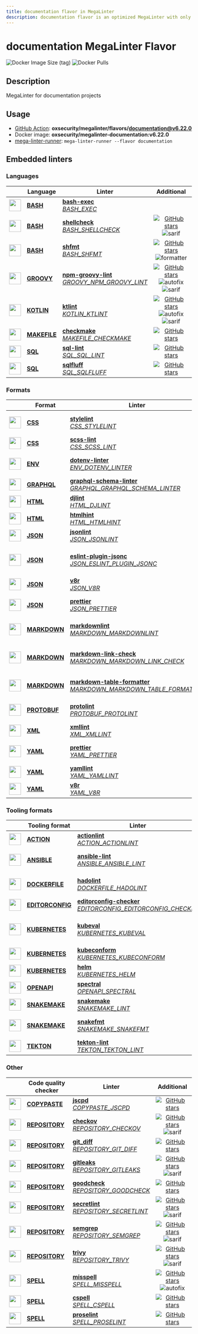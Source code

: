 ```yaml
---
title: documentation flavor in MegaLinter
description: documentation flavor is an optimized MegaLinter with only linters related to documentation projects
---
```

# documentation MegaLinter Flavor

![Docker Image Size (tag)](https://img.shields.io/docker/image-size/oxsecurity/megalinter-documentation/v6.22.0)
![Docker Pulls](https://img.shields.io/docker/pulls/oxsecurity/megalinter-documentation)

## Description

MegaLinter for documentation projects

## Usage

- [GitHub Action](https://megalinter.io/6.22.0/installation/#github-action): **oxsecurity/megalinter/flavors/documentation@v6.22.0**
- Docker image: **oxsecurity/megalinter-documentation:v6.22.0**
- [mega-linter-runner](https://megalinter.io/6.22.0/mega-linter-runner/): `mega-linter-runner --flavor documentation`

## Embedded linters

### Languages

|                                                                             <!-- -->                                                                              | Language                                                           | Linter                                                                                                                                                                                   |                                                                                                                     Additional                                                                                                                      |
|:-----------------------------------------------------------------------------------------------------------------------------------------------------------------:|--------------------------------------------------------------------|------------------------------------------------------------------------------------------------------------------------------------------------------------------------------------------|:---------------------------------------------------------------------------------------------------------------------------------------------------------------------------------------------------------------------------------------------------:|
|  <img src="https://github.com/oxsecurity/megalinter/raw/main/docs/assets/icons/bash.ico" alt="" height="32px" class="megalinter-icon"></a> <!-- linter-icon -->   | [**BASH**](https://megalinter.io/6.22.0/descriptors/bash/)         | [**bash-exec**](https://megalinter.io/6.22.0/descriptors/bash_bash_exec/)<br/>[_BASH_EXEC_](https://megalinter.io/6.22.0/descriptors/bash_bash_exec/)                                    |                                                                                                                                                                                                                                                     |
|  <img src="https://github.com/oxsecurity/megalinter/raw/main/docs/assets/icons/bash.ico" alt="" height="32px" class="megalinter-icon"></a> <!-- linter-icon -->   | [**BASH**](https://megalinter.io/6.22.0/descriptors/bash/)         | [**shellcheck**](https://megalinter.io/6.22.0/descriptors/bash_shellcheck/)<br/>[_BASH_SHELLCHECK_](https://megalinter.io/6.22.0/descriptors/bash_shellcheck/)                           |                                [![GitHub stars](https://img.shields.io/github/stars/koalaman/shellcheck?cacheSeconds=3600)](https://github.com/koalaman/shellcheck) ![sarif](https://shields.io/badge/-SARIF-orange)                                |
|  <img src="https://github.com/oxsecurity/megalinter/raw/main/docs/assets/icons/bash.ico" alt="" height="32px" class="megalinter-icon"></a> <!-- linter-icon -->   | [**BASH**](https://megalinter.io/6.22.0/descriptors/bash/)         | [**shfmt**](https://megalinter.io/6.22.0/descriptors/bash_shfmt/)<br/>[_BASH_SHFMT_](https://megalinter.io/6.22.0/descriptors/bash_shfmt/)                                               |                                        [![GitHub stars](https://img.shields.io/github/stars/mvdan/sh?cacheSeconds=3600)](https://github.com/mvdan/sh) ![formatter](https://shields.io/badge/-format-yellow)                                         |
| <img src="https://github.com/oxsecurity/megalinter/raw/main/docs/assets/icons/groovy.ico" alt="" height="32px" class="megalinter-icon"></a> <!-- linter-icon -->  | [**GROOVY**](https://megalinter.io/6.22.0/descriptors/groovy/)     | [**npm-groovy-lint**](https://megalinter.io/6.22.0/descriptors/groovy_npm_groovy_lint/)<br/>[_GROOVY_NPM_GROOVY_LINT_](https://megalinter.io/6.22.0/descriptors/groovy_npm_groovy_lint/) | [![GitHub stars](https://img.shields.io/github/stars/nvuillam/npm-groovy-lint?cacheSeconds=3600)](https://github.com/nvuillam/npm-groovy-lint) ![autofix](https://shields.io/badge/-autofix-green) ![sarif](https://shields.io/badge/-SARIF-orange) |
| <img src="https://github.com/oxsecurity/megalinter/raw/main/docs/assets/icons/kotlin.ico" alt="" height="32px" class="megalinter-icon"></a> <!-- linter-icon -->  | [**KOTLIN**](https://megalinter.io/6.22.0/descriptors/kotlin/)     | [**ktlint**](https://megalinter.io/6.22.0/descriptors/kotlin_ktlint/)<br/>[_KOTLIN_KTLINT_](https://megalinter.io/6.22.0/descriptors/kotlin_ktlint/)                                     |         [![GitHub stars](https://img.shields.io/github/stars/pinterest/ktlint?cacheSeconds=3600)](https://github.com/pinterest/ktlint) ![autofix](https://shields.io/badge/-autofix-green) ![sarif](https://shields.io/badge/-SARIF-orange)         |
| <img src="https://github.com/oxsecurity/megalinter/raw/main/docs/assets/icons/default.ico" alt="" height="32px" class="megalinter-icon"></a> <!-- linter-icon --> | [**MAKEFILE**](https://megalinter.io/6.22.0/descriptors/makefile/) | [**checkmake**](https://megalinter.io/6.22.0/descriptors/makefile_checkmake/)<br/>[_MAKEFILE_CHECKMAKE_](https://megalinter.io/6.22.0/descriptors/makefile_checkmake/)                   |                                                           [![GitHub stars](https://img.shields.io/github/stars/mrtazz/checkmake?cacheSeconds=3600)](https://github.com/mrtazz/checkmake)                                                            |
|   <img src="https://github.com/oxsecurity/megalinter/raw/main/docs/assets/icons/sql.ico" alt="" height="32px" class="megalinter-icon"></a> <!-- linter-icon -->   | [**SQL**](https://megalinter.io/6.22.0/descriptors/sql/)           | [**sql-lint**](https://megalinter.io/6.22.0/descriptors/sql_sql_lint/)<br/>[_SQL_SQL_LINT_](https://megalinter.io/6.22.0/descriptors/sql_sql_lint/)                                      |                                                       [![GitHub stars](https://img.shields.io/github/stars/joereynolds/sql-lint?cacheSeconds=3600)](https://github.com/joereynolds/sql-lint)                                                        |
|   <img src="https://github.com/oxsecurity/megalinter/raw/main/docs/assets/icons/sql.ico" alt="" height="32px" class="megalinter-icon"></a> <!-- linter-icon -->   | [**SQL**](https://megalinter.io/6.22.0/descriptors/sql/)           | [**sqlfluff**](https://megalinter.io/6.22.0/descriptors/sql_sqlfluff/)<br/>[_SQL_SQLFLUFF_](https://megalinter.io/6.22.0/descriptors/sql_sqlfluff/)                                      |                                                          [![GitHub stars](https://img.shields.io/github/stars/sqlfluff/sqlfluff?cacheSeconds=3600)](https://github.com/sqlfluff/sqlfluff)                                                           |

### Formats

|                                                                              <!-- -->                                                                              | Format                                                             | Linter                                                                                                                                                                                                                             |                                                                                                                          Additional                                                                                                                           |
|:------------------------------------------------------------------------------------------------------------------------------------------------------------------:|--------------------------------------------------------------------|------------------------------------------------------------------------------------------------------------------------------------------------------------------------------------------------------------------------------------|:-------------------------------------------------------------------------------------------------------------------------------------------------------------------------------------------------------------------------------------------------------------:|
|   <img src="https://github.com/oxsecurity/megalinter/raw/main/docs/assets/icons/css.ico" alt="" height="32px" class="megalinter-icon"></a> <!-- linter-icon -->    | [**CSS**](https://megalinter.io/6.22.0/descriptors/css/)           | [**stylelint**](https://megalinter.io/6.22.0/descriptors/css_stylelint/)<br/>[_CSS_STYLELINT_](https://megalinter.io/6.22.0/descriptors/css_stylelint/)                                                                            |                                   [![GitHub stars](https://img.shields.io/github/stars/stylelint/stylelint?cacheSeconds=3600)](https://github.com/stylelint/stylelint) ![autofix](https://shields.io/badge/-autofix-green)                                    |
|   <img src="https://github.com/oxsecurity/megalinter/raw/main/docs/assets/icons/css.ico" alt="" height="32px" class="megalinter-icon"></a> <!-- linter-icon -->    | [**CSS**](https://megalinter.io/6.22.0/descriptors/css/)           | [**scss-lint**](https://megalinter.io/6.22.0/descriptors/css_scss_lint/)<br/>[_CSS_SCSS_LINT_](https://megalinter.io/6.22.0/descriptors/css_scss_lint/)                                                                            |                                                                   [![GitHub stars](https://img.shields.io/github/stars/sds/scss-lint?cacheSeconds=3600)](https://github.com/sds/scss-lint)                                                                    |
|   <img src="https://github.com/oxsecurity/megalinter/raw/main/docs/assets/icons/env.ico" alt="" height="32px" class="megalinter-icon"></a> <!-- linter-icon -->    | [**ENV**](https://megalinter.io/6.22.0/descriptors/env/)           | [**dotenv-linter**](https://megalinter.io/6.22.0/descriptors/env_dotenv_linter/)<br/>[_ENV_DOTENV_LINTER_](https://megalinter.io/6.22.0/descriptors/env_dotenv_linter/)                                                            |                           [![GitHub stars](https://img.shields.io/github/stars/dotenv-linter/dotenv-linter?cacheSeconds=3600)](https://github.com/dotenv-linter/dotenv-linter) ![autofix](https://shields.io/badge/-autofix-green)                            |
| <img src="https://github.com/oxsecurity/megalinter/raw/main/docs/assets/icons/graphql.ico" alt="" height="32px" class="megalinter-icon"></a> <!-- linter-icon -->  | [**GRAPHQL**](https://megalinter.io/6.22.0/descriptors/graphql/)   | [**graphql-schema-linter**](https://megalinter.io/6.22.0/descriptors/graphql_graphql_schema_linter/)<br/>[_GRAPHQL_GRAPHQL_SCHEMA_LINTER_](https://megalinter.io/6.22.0/descriptors/graphql_graphql_schema_linter/)                |                                                  [![GitHub stars](https://img.shields.io/github/stars/cjoudrey/graphql-schema-linter?cacheSeconds=3600)](https://github.com/cjoudrey/graphql-schema-linter)                                                   |
|   <img src="https://github.com/oxsecurity/megalinter/raw/main/docs/assets/icons/html.ico" alt="" height="32px" class="megalinter-icon"></a> <!-- linter-icon -->   | [**HTML**](https://megalinter.io/6.22.0/descriptors/html/)         | [**djlint**](https://megalinter.io/6.22.0/descriptors/html_djlint/)<br/>[_HTML_DJLINT_](https://megalinter.io/6.22.0/descriptors/html_djlint/)                                                                                     |                                                     [![GitHub stars](https://img.shields.io/github/stars/Riverside-Healthcare/djlint?cacheSeconds=3600)](https://github.com/Riverside-Healthcare/djlint)                                                      |
|   <img src="https://github.com/oxsecurity/megalinter/raw/main/docs/assets/icons/html.ico" alt="" height="32px" class="megalinter-icon"></a> <!-- linter-icon -->   | [**HTML**](https://megalinter.io/6.22.0/descriptors/html/)         | [**htmlhint**](https://megalinter.io/6.22.0/descriptors/html_htmlhint/)<br/>[_HTML_HTMLHINT_](https://megalinter.io/6.22.0/descriptors/html_htmlhint/)                                                                             |                                                               [![GitHub stars](https://img.shields.io/github/stars/htmlhint/HTMLHint?cacheSeconds=3600)](https://github.com/htmlhint/HTMLHint)                                                                |
|   <img src="https://github.com/oxsecurity/megalinter/raw/main/docs/assets/icons/json.ico" alt="" height="32px" class="megalinter-icon"></a> <!-- linter-icon -->   | [**JSON**](https://megalinter.io/6.22.0/descriptors/json/)         | [**jsonlint**](https://megalinter.io/6.22.0/descriptors/json_jsonlint/)<br/>[_JSON_JSONLINT_](https://megalinter.io/6.22.0/descriptors/json_jsonlint/)                                                                             |                                                                [![GitHub stars](https://img.shields.io/github/stars/prantlf/jsonlint?cacheSeconds=3600)](https://github.com/prantlf/jsonlint)                                                                 |
|   <img src="https://github.com/oxsecurity/megalinter/raw/main/docs/assets/icons/json.ico" alt="" height="32px" class="megalinter-icon"></a> <!-- linter-icon -->   | [**JSON**](https://megalinter.io/6.22.0/descriptors/json/)         | [**eslint-plugin-jsonc**](https://megalinter.io/6.22.0/descriptors/json_eslint_plugin_jsonc/)<br/>[_JSON_ESLINT_PLUGIN_JSONC_](https://megalinter.io/6.22.0/descriptors/json_eslint_plugin_jsonc/)                                 | [![GitHub stars](https://img.shields.io/github/stars/ota-meshi/eslint-plugin-jsonc?cacheSeconds=3600)](https://github.com/ota-meshi/eslint-plugin-jsonc) ![autofix](https://shields.io/badge/-autofix-green) ![sarif](https://shields.io/badge/-SARIF-orange) |
|   <img src="https://github.com/oxsecurity/megalinter/raw/main/docs/assets/icons/json.ico" alt="" height="32px" class="megalinter-icon"></a> <!-- linter-icon -->   | [**JSON**](https://megalinter.io/6.22.0/descriptors/json/)         | [**v8r**](https://megalinter.io/6.22.0/descriptors/json_v8r/)<br/>[_JSON_V8R_](https://megalinter.io/6.22.0/descriptors/json_v8r/)                                                                                                 |                                                                    [![GitHub stars](https://img.shields.io/github/stars/chris48s/v8r?cacheSeconds=3600)](https://github.com/chris48s/v8r)                                                                     |
|   <img src="https://github.com/oxsecurity/megalinter/raw/main/docs/assets/icons/json.ico" alt="" height="32px" class="megalinter-icon"></a> <!-- linter-icon -->   | [**JSON**](https://megalinter.io/6.22.0/descriptors/json/)         | [**prettier**](https://megalinter.io/6.22.0/descriptors/json_prettier/)<br/>[_JSON_PRETTIER_](https://megalinter.io/6.22.0/descriptors/json_prettier/)                                                                             |                                    [![GitHub stars](https://img.shields.io/github/stars/prettier/prettier?cacheSeconds=3600)](https://github.com/prettier/prettier) ![formatter](https://shields.io/badge/-format-yellow)                                     |
| <img src="https://github.com/oxsecurity/megalinter/raw/main/docs/assets/icons/markdown.ico" alt="" height="32px" class="megalinter-icon"></a> <!-- linter-icon --> | [**MARKDOWN**](https://megalinter.io/6.22.0/descriptors/markdown/) | [**markdownlint**](https://megalinter.io/6.22.0/descriptors/markdown_markdownlint/)<br/>[_MARKDOWN_MARKDOWNLINT_](https://megalinter.io/6.22.0/descriptors/markdown_markdownlint/)                                                 |                              [![GitHub stars](https://img.shields.io/github/stars/DavidAnson/markdownlint?cacheSeconds=3600)](https://github.com/DavidAnson/markdownlint) ![formatter](https://shields.io/badge/-format-yellow)                               |
| <img src="https://github.com/oxsecurity/megalinter/raw/main/docs/assets/icons/markdown.ico" alt="" height="32px" class="megalinter-icon"></a> <!-- linter-icon --> | [**MARKDOWN**](https://megalinter.io/6.22.0/descriptors/markdown/) | [**markdown-link-check**](https://megalinter.io/6.22.0/descriptors/markdown_markdown_link_check/)<br/>[_MARKDOWN_MARKDOWN_LINK_CHECK_](https://megalinter.io/6.22.0/descriptors/markdown_markdown_link_check/)                     |                 ![downgraded version](https://shields.io/badge/-downgraded%20version-orange) [![GitHub stars](https://img.shields.io/github/stars/tcort/markdown-link-check?cacheSeconds=3600)](https://github.com/tcort/markdown-link-check)                 |
| <img src="https://github.com/oxsecurity/megalinter/raw/main/docs/assets/icons/markdown.ico" alt="" height="32px" class="megalinter-icon"></a> <!-- linter-icon --> | [**MARKDOWN**](https://megalinter.io/6.22.0/descriptors/markdown/) | [**markdown-table-formatter**](https://megalinter.io/6.22.0/descriptors/markdown_markdown_table_formatter/)<br/>[_MARKDOWN_MARKDOWN_TABLE_FORMATTER_](https://megalinter.io/6.22.0/descriptors/markdown_markdown_table_formatter/) |                    [![GitHub stars](https://img.shields.io/github/stars/nvuillam/markdown-table-formatter?cacheSeconds=3600)](https://github.com/nvuillam/markdown-table-formatter) ![formatter](https://shields.io/badge/-format-yellow)                     |
| <img src="https://github.com/oxsecurity/megalinter/raw/main/docs/assets/icons/protobuf.ico" alt="" height="32px" class="megalinter-icon"></a> <!-- linter-icon --> | [**PROTOBUF**](https://megalinter.io/6.22.0/descriptors/protobuf/) | [**protolint**](https://megalinter.io/6.22.0/descriptors/protobuf_protolint/)<br/>[_PROTOBUF_PROTOLINT_](https://megalinter.io/6.22.0/descriptors/protobuf_protolint/)                                                             |                                   [![GitHub stars](https://img.shields.io/github/stars/yoheimuta/protolint?cacheSeconds=3600)](https://github.com/yoheimuta/protolint) ![autofix](https://shields.io/badge/-autofix-green)                                    |
|   <img src="https://github.com/oxsecurity/megalinter/raw/main/docs/assets/icons/xml.ico" alt="" height="32px" class="megalinter-icon"></a> <!-- linter-icon -->    | [**XML**](https://megalinter.io/6.22.0/descriptors/xml/)           | [**xmllint**](https://megalinter.io/6.22.0/descriptors/xml_xmllint/)<br/>[_XML_XMLLINT_](https://megalinter.io/6.22.0/descriptors/xml_xmllint/)                                                                                    |                                                                                                      ![autofix](https://shields.io/badge/-autofix-green)                                                                                                      |
|   <img src="https://github.com/oxsecurity/megalinter/raw/main/docs/assets/icons/yaml.ico" alt="" height="32px" class="megalinter-icon"></a> <!-- linter-icon -->   | [**YAML**](https://megalinter.io/6.22.0/descriptors/yaml/)         | [**prettier**](https://megalinter.io/6.22.0/descriptors/yaml_prettier/)<br/>[_YAML_PRETTIER_](https://megalinter.io/6.22.0/descriptors/yaml_prettier/)                                                                             |                                    [![GitHub stars](https://img.shields.io/github/stars/prettier/prettier?cacheSeconds=3600)](https://github.com/prettier/prettier) ![formatter](https://shields.io/badge/-format-yellow)                                     |
|   <img src="https://github.com/oxsecurity/megalinter/raw/main/docs/assets/icons/yaml.ico" alt="" height="32px" class="megalinter-icon"></a> <!-- linter-icon -->   | [**YAML**](https://megalinter.io/6.22.0/descriptors/yaml/)         | [**yamllint**](https://megalinter.io/6.22.0/descriptors/yaml_yamllint/)<br/>[_YAML_YAMLLINT_](https://megalinter.io/6.22.0/descriptors/yaml_yamllint/)                                                                             |                                                            [![GitHub stars](https://img.shields.io/github/stars/adrienverge/yamllint?cacheSeconds=3600)](https://github.com/adrienverge/yamllint)                                                             |
|   <img src="https://github.com/oxsecurity/megalinter/raw/main/docs/assets/icons/yaml.ico" alt="" height="32px" class="megalinter-icon"></a> <!-- linter-icon -->   | [**YAML**](https://megalinter.io/6.22.0/descriptors/yaml/)         | [**v8r**](https://megalinter.io/6.22.0/descriptors/yaml_v8r/)<br/>[_YAML_V8R_](https://megalinter.io/6.22.0/descriptors/yaml_v8r/)                                                                                                 |                                                                    [![GitHub stars](https://img.shields.io/github/stars/chris48s/v8r?cacheSeconds=3600)](https://github.com/chris48s/v8r)                                                                     |

### Tooling formats

|                                                                                <!-- -->                                                                                | Tooling format                                                             | Linter                                                                                                                                                                                                                         |                                                                                          Additional                                                                                          |
|:----------------------------------------------------------------------------------------------------------------------------------------------------------------------:|----------------------------------------------------------------------------|--------------------------------------------------------------------------------------------------------------------------------------------------------------------------------------------------------------------------------|:--------------------------------------------------------------------------------------------------------------------------------------------------------------------------------------------:|
|   <img src="https://github.com/oxsecurity/megalinter/raw/main/docs/assets/icons/default.ico" alt="" height="32px" class="megalinter-icon"></a> <!-- linter-icon -->    | [**ACTION**](https://megalinter.io/6.22.0/descriptors/action/)             | [**actionlint**](https://megalinter.io/6.22.0/descriptors/action_actionlint/)<br/>[_ACTION_ACTIONLINT_](https://megalinter.io/6.22.0/descriptors/action_actionlint/)                                                           |                                [![GitHub stars](https://img.shields.io/github/stars/rhysd/actionlint?cacheSeconds=3600)](https://github.com/rhysd/actionlint)                                |
|   <img src="https://github.com/oxsecurity/megalinter/raw/main/docs/assets/icons/ansible.ico" alt="" height="32px" class="megalinter-icon"></a> <!-- linter-icon -->    | [**ANSIBLE**](https://megalinter.io/6.22.0/descriptors/ansible/)           | [**ansible-lint**](https://megalinter.io/6.22.0/descriptors/ansible_ansible_lint/)<br/>[_ANSIBLE_ANSIBLE_LINT_](https://megalinter.io/6.22.0/descriptors/ansible_ansible_lint/)                                                |   [![GitHub stars](https://img.shields.io/github/stars/ansible/ansible-lint?cacheSeconds=3600)](https://github.com/ansible/ansible-lint) ![sarif](https://shields.io/badge/-SARIF-orange)    |
|  <img src="https://github.com/oxsecurity/megalinter/raw/main/docs/assets/icons/dockerfile.ico" alt="" height="32px" class="megalinter-icon"></a> <!-- linter-icon -->  | [**DOCKERFILE**](https://megalinter.io/6.22.0/descriptors/dockerfile/)     | [**hadolint**](https://megalinter.io/6.22.0/descriptors/dockerfile_hadolint/)<br/>[_DOCKERFILE_HADOLINT_](https://megalinter.io/6.22.0/descriptors/dockerfile_hadolint/)                                                       |      [![GitHub stars](https://img.shields.io/github/stars/hadolint/hadolint?cacheSeconds=3600)](https://github.com/hadolint/hadolint) ![sarif](https://shields.io/badge/-SARIF-orange)       |
| <img src="https://github.com/oxsecurity/megalinter/raw/main/docs/assets/icons/editorconfig.ico" alt="" height="32px" class="megalinter-icon"></a> <!-- linter-icon --> | [**EDITORCONFIG**](https://megalinter.io/6.22.0/descriptors/editorconfig/) | [**editorconfig-checker**](https://megalinter.io/6.22.0/descriptors/editorconfig_editorconfig_checker/)<br/>[_EDITORCONFIG_EDITORCONFIG_CHECKER_](https://megalinter.io/6.22.0/descriptors/editorconfig_editorconfig_checker/) |       [![GitHub stars](https://img.shields.io/github/stars/editorconfig-checker/editorconfig-checker?cacheSeconds=3600)](https://github.com/editorconfig-checker/editorconfig-checker)       |
|  <img src="https://github.com/oxsecurity/megalinter/raw/main/docs/assets/icons/kubernetes.ico" alt="" height="32px" class="megalinter-icon"></a> <!-- linter-icon -->  | [**KUBERNETES**](https://megalinter.io/6.22.0/descriptors/kubernetes/)     | [**kubeval**](https://megalinter.io/6.22.0/descriptors/kubernetes_kubeval/)<br/>[_KUBERNETES_KUBEVAL_](https://megalinter.io/6.22.0/descriptors/kubernetes_kubeval/)                                                           | ![deprecated](https://shields.io/badge/-deprecated-red) [![GitHub stars](https://img.shields.io/github/stars/instrumenta/kubeval?cacheSeconds=3600)](https://github.com/instrumenta/kubeval) |
|  <img src="https://github.com/oxsecurity/megalinter/raw/main/docs/assets/icons/kubernetes.ico" alt="" height="32px" class="megalinter-icon"></a> <!-- linter-icon -->  | [**KUBERNETES**](https://megalinter.io/6.22.0/descriptors/kubernetes/)     | [**kubeconform**](https://megalinter.io/6.22.0/descriptors/kubernetes_kubeconform/)<br/>[_KUBERNETES_KUBECONFORM_](https://megalinter.io/6.22.0/descriptors/kubernetes_kubeconform/)                                           |                               [![GitHub stars](https://img.shields.io/github/stars/yannh/kubeconform?cacheSeconds=3600)](https://github.com/yannh/kubeconform)                               |
|  <img src="https://github.com/oxsecurity/megalinter/raw/main/docs/assets/icons/kubernetes.ico" alt="" height="32px" class="megalinter-icon"></a> <!-- linter-icon -->  | [**KUBERNETES**](https://megalinter.io/6.22.0/descriptors/kubernetes/)     | [**helm**](https://megalinter.io/6.22.0/descriptors/kubernetes_helm/)<br/>[_KUBERNETES_HELM_](https://megalinter.io/6.22.0/descriptors/kubernetes_helm/)                                                                       |                                       [![GitHub stars](https://img.shields.io/github/stars/helm/helm?cacheSeconds=3600)](https://github.com/helm/helm)                                       |
|   <img src="https://github.com/oxsecurity/megalinter/raw/main/docs/assets/icons/openapi.ico" alt="" height="32px" class="megalinter-icon"></a> <!-- linter-icon -->    | [**OPENAPI**](https://megalinter.io/6.22.0/descriptors/openapi/)           | [**spectral**](https://megalinter.io/6.22.0/descriptors/openapi_spectral/)<br/>[_OPENAPI_SPECTRAL_](https://megalinter.io/6.22.0/descriptors/openapi_spectral/)                                                                |                            [![GitHub stars](https://img.shields.io/github/stars/stoplightio/spectral?cacheSeconds=3600)](https://github.com/stoplightio/spectral)                            |
|  <img src="https://github.com/oxsecurity/megalinter/raw/main/docs/assets/icons/snakemake.ico" alt="" height="32px" class="megalinter-icon"></a> <!-- linter-icon -->   | [**SNAKEMAKE**](https://megalinter.io/6.22.0/descriptors/snakemake/)       | [**snakemake**](https://megalinter.io/6.22.0/descriptors/snakemake_snakemake/)<br/>[_SNAKEMAKE_LINT_](https://megalinter.io/6.22.0/descriptors/snakemake_snakemake/)                                                           |                             [![GitHub stars](https://img.shields.io/github/stars/snakemake/snakemake?cacheSeconds=3600)](https://github.com/snakemake/snakemake)                             |
|  <img src="https://github.com/oxsecurity/megalinter/raw/main/docs/assets/icons/snakemake.ico" alt="" height="32px" class="megalinter-icon"></a> <!-- linter-icon -->   | [**SNAKEMAKE**](https://megalinter.io/6.22.0/descriptors/snakemake/)       | [**snakefmt**](https://megalinter.io/6.22.0/descriptors/snakemake_snakefmt/)<br/>[_SNAKEMAKE_SNAKEFMT_](https://megalinter.io/6.22.0/descriptors/snakemake_snakefmt/)                                                          |   [![GitHub stars](https://img.shields.io/github/stars/snakemake/snakefmt?cacheSeconds=3600)](https://github.com/snakemake/snakefmt) ![formatter](https://shields.io/badge/-format-yellow)   |
|    <img src="https://github.com/oxsecurity/megalinter/raw/main/docs/assets/icons/tekton.ico" alt="" height="32px" class="megalinter-icon"></a> <!-- linter-icon -->    | [**TEKTON**](https://megalinter.io/6.22.0/descriptors/tekton/)             | [**tekton-lint**](https://megalinter.io/6.22.0/descriptors/tekton_tekton_lint/)<br/>[_TEKTON_TEKTON_LINT_](https://megalinter.io/6.22.0/descriptors/tekton_tekton_lint/)                                                       |                                 [![GitHub stars](https://img.shields.io/github/stars/IBM/tekton-lint?cacheSeconds=3600)](https://github.com/IBM/tekton-lint)                                 |

### Other

|                                                                              <!-- -->                                                                               | Code quality checker                                                   | Linter                                                                                                                                                                           |                                                                                        Additional                                                                                         |
|:-------------------------------------------------------------------------------------------------------------------------------------------------------------------:|------------------------------------------------------------------------|----------------------------------------------------------------------------------------------------------------------------------------------------------------------------------|:-----------------------------------------------------------------------------------------------------------------------------------------------------------------------------------------:|
| <img src="https://github.com/oxsecurity/megalinter/raw/main/docs/assets/icons/copypaste.ico" alt="" height="32px" class="megalinter-icon"></a> <!-- linter-icon --> | [**COPYPASTE**](https://megalinter.io/6.22.0/descriptors/copypaste/)   | [**jscpd**](https://megalinter.io/6.22.0/descriptors/copypaste_jscpd/)<br/>[_COPYPASTE_JSCPD_](https://megalinter.io/6.22.0/descriptors/copypaste_jscpd/)                        |                              [![GitHub stars](https://img.shields.io/github/stars/kucherenko/jscpd?cacheSeconds=3600)](https://github.com/kucherenko/jscpd)                               |
|  <img src="https://github.com/oxsecurity/megalinter/raw/main/docs/assets/icons/default.ico" alt="" height="32px" class="megalinter-icon"></a> <!-- linter-icon -->  | [**REPOSITORY**](https://megalinter.io/6.22.0/descriptors/repository/) | [**checkov**](https://megalinter.io/6.22.0/descriptors/repository_checkov/)<br/>[_REPOSITORY_CHECKOV_](https://megalinter.io/6.22.0/descriptors/repository_checkov/)             |  [![GitHub stars](https://img.shields.io/github/stars/bridgecrewio/checkov?cacheSeconds=3600)](https://github.com/bridgecrewio/checkov) ![sarif](https://shields.io/badge/-SARIF-orange)  |
|  <img src="https://github.com/oxsecurity/megalinter/raw/main/docs/assets/icons/default.ico" alt="" height="32px" class="megalinter-icon"></a> <!-- linter-icon -->  | [**REPOSITORY**](https://megalinter.io/6.22.0/descriptors/repository/) | [**git_diff**](https://megalinter.io/6.22.0/descriptors/repository_git_diff/)<br/>[_REPOSITORY_GIT_DIFF_](https://megalinter.io/6.22.0/descriptors/repository_git_diff/)         |                                       [![GitHub stars](https://img.shields.io/github/stars/git/git?cacheSeconds=3600)](https://github.com/git/git)                                        |
|  <img src="https://github.com/oxsecurity/megalinter/raw/main/docs/assets/icons/default.ico" alt="" height="32px" class="megalinter-icon"></a> <!-- linter-icon -->  | [**REPOSITORY**](https://megalinter.io/6.22.0/descriptors/repository/) | [**gitleaks**](https://megalinter.io/6.22.0/descriptors/repository_gitleaks/)<br/>[_REPOSITORY_GITLEAKS_](https://megalinter.io/6.22.0/descriptors/repository_gitleaks/)         |  [![GitHub stars](https://img.shields.io/github/stars/zricethezav/gitleaks?cacheSeconds=3600)](https://github.com/zricethezav/gitleaks) ![sarif](https://shields.io/badge/-SARIF-orange)  |
|  <img src="https://github.com/oxsecurity/megalinter/raw/main/docs/assets/icons/default.ico" alt="" height="32px" class="megalinter-icon"></a> <!-- linter-icon -->  | [**REPOSITORY**](https://megalinter.io/6.22.0/descriptors/repository/) | [**goodcheck**](https://megalinter.io/6.22.0/descriptors/repository_goodcheck/)<br/>[_REPOSITORY_GOODCHECK_](https://megalinter.io/6.22.0/descriptors/repository_goodcheck/)     |                               [![GitHub stars](https://img.shields.io/github/stars/sider/goodcheck?cacheSeconds=3600)](https://github.com/sider/goodcheck)                                |
|  <img src="https://github.com/oxsecurity/megalinter/raw/main/docs/assets/icons/default.ico" alt="" height="32px" class="megalinter-icon"></a> <!-- linter-icon -->  | [**REPOSITORY**](https://megalinter.io/6.22.0/descriptors/repository/) | [**secretlint**](https://megalinter.io/6.22.0/descriptors/repository_secretlint/)<br/>[_REPOSITORY_SECRETLINT_](https://megalinter.io/6.22.0/descriptors/repository_secretlint/) | [![GitHub stars](https://img.shields.io/github/stars/secretlint/secretlint?cacheSeconds=3600)](https://github.com/secretlint/secretlint) ![sarif](https://shields.io/badge/-SARIF-orange) |
|  <img src="https://github.com/oxsecurity/megalinter/raw/main/docs/assets/icons/default.ico" alt="" height="32px" class="megalinter-icon"></a> <!-- linter-icon -->  | [**REPOSITORY**](https://megalinter.io/6.22.0/descriptors/repository/) | [**semgrep**](https://megalinter.io/6.22.0/descriptors/repository_semgrep/)<br/>[_REPOSITORY_SEMGREP_](https://megalinter.io/6.22.0/descriptors/repository_semgrep/)             |  [![GitHub stars](https://img.shields.io/github/stars/returntocorp/semgrep?cacheSeconds=3600)](https://github.com/returntocorp/semgrep) ![sarif](https://shields.io/badge/-SARIF-orange)  |
|  <img src="https://github.com/oxsecurity/megalinter/raw/main/docs/assets/icons/default.ico" alt="" height="32px" class="megalinter-icon"></a> <!-- linter-icon -->  | [**REPOSITORY**](https://megalinter.io/6.22.0/descriptors/repository/) | [**trivy**](https://megalinter.io/6.22.0/descriptors/repository_trivy/)<br/>[_REPOSITORY_TRIVY_](https://megalinter.io/6.22.0/descriptors/repository_trivy/)                     |    [![GitHub stars](https://img.shields.io/github/stars/aquasecurity/trivy?cacheSeconds=3600)](https://github.com/aquasecurity/trivy) ![sarif](https://shields.io/badge/-SARIF-orange)    |
|   <img src="https://github.com/oxsecurity/megalinter/raw/main/docs/assets/icons/spell.ico" alt="" height="32px" class="megalinter-icon"></a> <!-- linter-icon -->   | [**SPELL**](https://megalinter.io/6.22.0/descriptors/spell/)           | [**misspell**](https://megalinter.io/6.22.0/descriptors/spell_misspell/)<br/>[_SPELL_MISSPELL_](https://megalinter.io/6.22.0/descriptors/spell_misspell/)                        |    [![GitHub stars](https://img.shields.io/github/stars/client9/misspell?cacheSeconds=3600)](https://github.com/client9/misspell) ![autofix](https://shields.io/badge/-autofix-green)     |
|   <img src="https://github.com/oxsecurity/megalinter/raw/main/docs/assets/icons/spell.ico" alt="" height="32px" class="megalinter-icon"></a> <!-- linter-icon -->   | [**SPELL**](https://megalinter.io/6.22.0/descriptors/spell/)           | [**cspell**](https://megalinter.io/6.22.0/descriptors/spell_cspell/)<br/>[_SPELL_CSPELL_](https://megalinter.io/6.22.0/descriptors/spell_cspell/)                                |                     [![GitHub stars](https://img.shields.io/github/stars/streetsidesoftware/cspell?cacheSeconds=3600)](https://github.com/streetsidesoftware/cspell)                      |
|   <img src="https://github.com/oxsecurity/megalinter/raw/main/docs/assets/icons/spell.ico" alt="" height="32px" class="megalinter-icon"></a> <!-- linter-icon -->   | [**SPELL**](https://megalinter.io/6.22.0/descriptors/spell/)           | [**proselint**](https://megalinter.io/6.22.0/descriptors/spell_proselint/)<br/>[_SPELL_PROSELINT_](https://megalinter.io/6.22.0/descriptors/spell_proselint/)                    |                            [![GitHub stars](https://img.shields.io/github/stars/amperser/proselint?cacheSeconds=3600)](https://github.com/amperser/proselint)                             |

